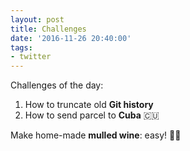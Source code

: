 ```yaml
---
layout: post
title: Challenges
date: '2016-11-26 20:40:00'
tags:
- twitter
---
```


Challenges of the day:
1. How to truncate old __Git history__
2. How to send parcel to __Cuba__ 🇨🇺

Make home-made __mulled wine__: easy! 🙋‍♂️